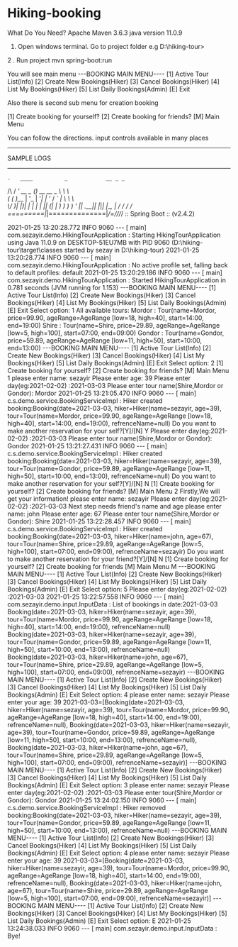 # Hiking-booking


What Do You Need?
  Apache Maven 3.6.3
  java version  11.0.9


1.  Open windows terminal. Go to project folder
  e.g D:\hiking-tour> 
 
2 .  Run project   mvn spring-boot:run

You will see main menu
---BOOKING MAIN MENU----
[1]  Active Tour List(Info)
[2]  Create New Bookings(Hiker)
[3]  Cancel Bookings(Hiker)
[4]  List My Bookings(Hiker)
[5]  List Daily Bookings(Admin)
[E]  Exit

 Also there is second sub menu for creation booking

[1]  Create booking for yourself?
[2]  Create booking for friends?
[M]  Main Menu


You can follow the directions. input controls available in many places

------------------------------------------------------------------

SAMPLE LOGS

------------------------------------------------------------------


    .   ____          _            __ _ _
 /\\ / ___'_ __ _ _(_)_ __  __ _ \ \ \ \
( ( )\___ | '_ | '_| | '_ \/ _` | \ \ \ \
 \\/  ___)| |_)| | | | | || (_| |  ) ) ) )
  '  |____| .__|_| |_|_| |_\__, | / / / /
 =========|_|==============|___/=/_/_/_/
 :: Spring Boot ::                (v2.4.2)

2021-01-25 13:20:28.772  INFO 9060 --- [           main] com.sezayir.demo.HikingTourApplication   : Starting HikingTourApplication using Java 11.0.9 on DESKTOP-51EU7MB with PID 9060 (D:\hiking-tour\target\classes started by sezay in D:\hiking-tour)
2021-01-25 13:20:28.774  INFO 9060 --- [           main] com.sezayir.demo.HikingTourApplication   : No active profile set, falling back to default profiles: default
2021-01-25 13:20:29.186  INFO 9060 --- [           main] com.sezayir.demo.HikingTourApplication   : Started HikingTourApplication in 0.781 seconds (JVM running for 1.153)
---BOOKING MAIN MENU----
[1]  Active Tour List(Info)
[2]  Create New Bookings(Hiker)
[3]  Cancel Bookings(Hiker)
[4]  List My Bookings(Hiker)
[5]  List Daily Bookings(Admin)
[E]  Exit
Select option:
1
All available tours:
Mordor : Tour(name=Mordor, price=99.90, ageRange=AgeRange [low=18, high=40], start=14:00, end=19:00)
Shire : Tour(name=Shire, price=29.89, ageRange=AgeRange [low=5, high=100], start=07:00, end=09:00)
Gondor : Tour(name=Gondor, price=59.89, ageRange=AgeRange [low=11, high=50], start=10:00, end=13:00)
---BOOKING MAIN MENU----
[1]  Active Tour List(Info)
[2]  Create New Bookings(Hiker)
[3]  Cancel Bookings(Hiker)
[4]  List My Bookings(Hiker)
[5]  List Daily Bookings(Admin)
[E]  Exit
Select option:
2
[1]  Create booking for yourself?
[2]  Create booking for friends?
[M]  Main Menu
1
please enter name:
sezayir
Please enter age:
39
Please enter day(eg:2021-02-02) :2021-03-03
Please enter tour name(Shire,Mordor or Gondor):
Mordor
2021-01-25 13:21:05.470  INFO 9060 --- [           main] c.s.demo.service.BookingServiceImpl      : Hiker created booking:Booking(date=2021-03-03, hiker=Hiker(name=sezayir, age=39), tour=Tour(name=Mordor, price=99.90, ageRange=AgeRange [low=18, high=40], start=14:00, end=19:00), refrenceName=null)
Do you want to make another reservation for your self?[Y]/[N]
Y
Please enter day(eg:2021-02-02) :2021-03-03
Please enter tour name(Shire,Mordor or Gondor):
Gondor
2021-01-25 13:21:27.431  INFO 9060 --- [           main] c.s.demo.service.BookingServiceImpl      : Hiker created booking:Booking(date=2021-03-03, hiker=Hiker(name=sezayir, age=39), tour=Tour(name=Gondor, price=59.89, ageRange=AgeRange [low=11, high=50], start=10:00, end=13:00), refrenceName=null)
Do you want to make another reservation for your self?[Y]/[N]
N
[1]  Create booking for yourself?
[2]  Create booking for friends?
[M]  Main Menu
2
Firstly,We will get your information!
please enter name:
sezayir
Please enter day(eg:2021-02-02) :2021-03-03
Next step needs friend's name and age
please enter name:
john
Please enter age:
67
Please enter tour name(Shire,Mordor or Gondor):
Shire
2021-01-25 13:22:28.457  INFO 9060 --- [           main] c.s.demo.service.BookingServiceImpl      : Hiker created booking:Booking(date=2021-03-03, hiker=Hiker(name=john, age=67), tour=Tour(name=Shire, price=29.89, ageRange=AgeRange [low=5, high=100], start=07:00, end=09:00), refrenceName=sezayir)
Do you want to make another reservation for your friend?[Y]/[N]
N
[1]  Create booking for yourself?
[2]  Create booking for friends
[M]  Main Menu
M
---BOOKING MAIN MENU----
[1]  Active Tour List(Info)
[2]  Create New Bookings(Hiker)
[3]  Cancel Bookings(Hiker)
[4]  List My Bookings(Hiker)
[5]  List Daily Bookings(Admin)
[E]  Exit
Select option:
5
Please enter day(eg:2021-02-02) :2021-03-03
2021-01-25 13:22:57.558  INFO 9060 --- [           main] com.sezayir.demo.input.InputData         : List of bookings in date:2021-03-03
Booking(date=2021-03-03, hiker=Hiker(name=sezayir, age=39), tour=Tour(name=Mordor, price=99.90, ageRange=AgeRange [low=18, high=40], start=14:00, end=19:00), refrenceName=null)
Booking(date=2021-03-03, hiker=Hiker(name=sezayir, age=39), tour=Tour(name=Gondor, price=59.89, ageRange=AgeRange [low=11, high=50], start=10:00, end=13:00), refrenceName=null)
Booking(date=2021-03-03, hiker=Hiker(name=john, age=67), tour=Tour(name=Shire, price=29.89, ageRange=AgeRange [low=5, high=100], start=07:00, end=09:00), refrenceName=sezayir)
---BOOKING MAIN MENU----
[1]  Active Tour List(Info)
[2]  Create New Bookings(Hiker)
[3]  Cancel Bookings(Hiker)
[4]  List My Bookings(Hiker)
[5]  List Daily Bookings(Admin)
[E]  Exit
Select option:
4
please enter name:
sezayir
Please enter your age:
39
2021-03-03=[Booking(date=2021-03-03, hiker=Hiker(name=sezayir, age=39), tour=Tour(name=Mordor, price=99.90, ageRange=AgeRange [low=18, high=40], start=14:00, end=19:00), refrenceName=null), Booking(date=2021-03-03, hiker=Hiker(name=sezayir, age=39), tour=Tour(name=Gondor, price=59.89, ageRange=AgeRange [low=11, high=50], start=10:00, end=13:00), refrenceName=null), Booking(date=2021-03-03, hiker=Hiker(name=john, age=67), tour=Tour(name=Shire, price=29.89, ageRange=AgeRange [low=5, high=100], start=07:00, end=09:00), refrenceName=sezayir)]
---BOOKING MAIN MENU----
[1]  Active Tour List(Info)
[2]  Create New Bookings(Hiker)
[3]  Cancel Bookings(Hiker)
[4]  List My Bookings(Hiker)
[5]  List Daily Bookings(Admin)
[E]  Exit
Select option:
3
please enter name:
sezayir
Please enter day(eg:2021-02-02) :2021-03-03
Please enter tour(Shire,Mordor or Gondor):
Gondor
2021-01-25 13:24:02.150  INFO 9060 --- [           main] c.s.demo.service.BookingServiceImpl      : Hiker removed booking:Booking(date=2021-03-03, hiker=Hiker(name=sezayir, age=39), tour=Tour(name=Gondor, price=59.89, ageRange=AgeRange [low=11, high=50], start=10:00, end=13:00), refrenceName=null)
---BOOKING MAIN MENU----
[1]  Active Tour List(Info)
[2]  Create New Bookings(Hiker)
[3]  Cancel Bookings(Hiker)
[4]  List My Bookings(Hiker)
[5]  List Daily Bookings(Admin)
[E]  Exit
Select option:
4
please enter name:
sezayir
Please enter your age:
39
2021-03-03=[Booking(date=2021-03-03, hiker=Hiker(name=sezayir, age=39), tour=Tour(name=Mordor, price=99.90, ageRange=AgeRange [low=18, high=40], start=14:00, end=19:00), refrenceName=null), Booking(date=2021-03-03, hiker=Hiker(name=john, age=67), tour=Tour(name=Shire, price=29.89, ageRange=AgeRange [low=5, high=100], start=07:00, end=09:00), refrenceName=sezayir)]
---BOOKING MAIN MENU----
[1]  Active Tour List(Info)
[2]  Create New Bookings(Hiker)
[3]  Cancel Bookings(Hiker)
[4]  List My Bookings(Hiker)
[5]  List Daily Bookings(Admin)
[E]  Exit
Select option:
E
2021-01-25 13:24:38.033  INFO 9060 --- [           main] com.sezayir.demo.input.InputData         : Bye!